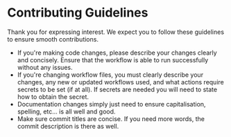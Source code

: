 # Contributing Guidelines

Thank you for expressing interest. We expect you to follow these guidelines to ensure smooth contributions.

* If you're making code changes, please describe your changes clearly and concisely. Ensure that the workflow is able to run successfully without any issues.
* If you're changing workflow files, you must clearly describe your changes, any new or updated workflows used, and what actions require secrets to be set (if at all). If secrets are needed you will need to state how to obtain the secret.
* Documentation changes simply just need to ensure capitalisation, spelling, etc... is all well and good.
* Make sure commit titles are concise. If you need more words, the commit description is there as well.
